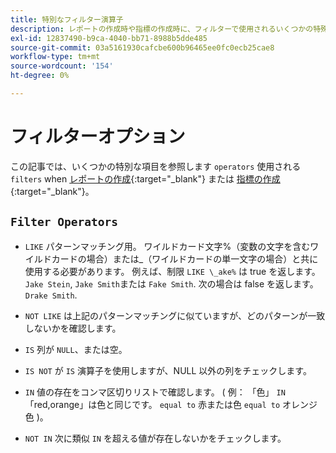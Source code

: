 ```yaml
---
title: 特別なフィルター演算子
description: レポートの作成時や指標の作成時に、フィルターで使用されるいくつかの特殊な演算子について説明します。
exl-id: 12837490-b9ca-4040-bb71-8988b5dde485
source-git-commit: 03a5161930cafcbe600b96465ee0fc0ecb25cae8
workflow-type: tm+mt
source-wordcount: '154'
ht-degree: 0%

---
```


# フィルターオプション

この記事では、いくつかの特別な項目を参照します `operators` 使用される `filters` when [レポートの作成](../../tutorials/using-visual-report-builder.md){:target=&quot;_blank&quot;} または [指標の作成](../../data-user/reports/ess-manage-data-metrics.md){:target=&quot;_blank&quot;}。

## `Filter Operators`

* `LIKE` パターンマッチング用。 ワイルドカード文字%（変数の文字を含むワイルドカードの場合）または_（ワイルドカードの単一文字の場合）と共に使用する必要があります。  例えば、制限 `LIKE \_ake%` は true を返します。 `Jake Stein`, `Jake Smith`または `Fake Smith`.  次の場合は false を返します。 `Drake Smith`.

* `NOT LIKE` は上記のパターンマッチングに似ていますが、どのパターンが一致しないかを確認します。

* `IS` 列が `NULL`、または空。

* `IS NOT` が `IS` 演算子を使用しますが、NULL 以外の列をチェックします。

* `IN` 値の存在をコンマ区切りリストで確認します。 ( 例： 「色」 `IN` 「red,orange」は色と同じです。 `equal to` 赤または色 `equal to` オレンジ色 )。

* `NOT IN` 次に類似 `IN` を超える値が存在しないかをチェックします。
